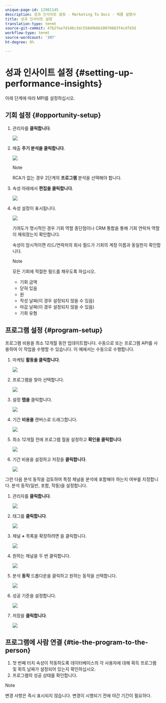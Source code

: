 ```yaml
---
unique-page-id: 12981145
description: 성과 인사이트 설정 - Marketing To Docs - 제품 설명서
title: 성과 인사이트 설정
translation-type: tm+mt
source-git-commit: 47b2fee7d146c3dc558d4bbb10070683f4cdfd3d
workflow-type: tm+mt
source-wordcount: '307'
ht-degree: 0%

---
```



# 성과 인사이트 설정 {#setting-up-performance-insights}

아래 단계에 따라 MPI를 설정하십시오.

## 기회 설정 {#opportunity-setup}

1. 관리자를 **클릭합니다**.

   ![](assets/admin.png)

1. 매출 **주기 분석을 클릭합니다**.

   ![](assets/two-2.png)

   >[!NOTE]
   >
   >RCA가 없는 경우 2단계의 **프로그램** 분석을 선택해야 합니다.

1. 속성 아래에서 **편집을 클릭합니다**.

   ![](assets/three-1.png)

1. 속성 설정이 표시됩니다.

   ![](assets/four-2.png)

   기여도가 명시적인 경우 기회 역할 종단점이나 CRM 통합을 통해 기회 연락처 역할이 채워졌는지 확인합니다.

   속성이 암시적이면 리드/연락처의 회사 필드가 기회의 계정 이름과 동일한지 확인합니다.

   >[!NOTE]
   >
   >모든 기회에 적절한 필드를 채우도록 하십시오.
   >
   >    
   >    
   >    * 기회 금액
   >    * 닫혀 있음
   >    * 원
   >    * 작성 날짜(이 경우 설정되지 않을 수 있음)
   >    * 마감 날짜(이 경우 설정되지 않을 수 있음)
   >    * 기회 유형


## 프로그램 설정 {#program-setup}

프로그램 비용을 최소 12개월 동안 업데이트합니다. 수동으로 또는 프로그램 API를 사용하여 이 작업을 수행할 수 있습니다. 이 예에서는 수동으로 수행합니다.

1. 마케팅 **활동을 클릭합니다**.

   ![](assets/ma.png)

1. 프로그램을 찾아 선택합니다.

   ![](assets/select-program.png)

1. 설정 **탭을** 클릭합니다.

   ![](assets/setup-tab.png)

1. 기간 **비용을** 캔버스로 드래그합니다.

   ![](assets/period-cost.png)

1. 최소 12개월 전에 프로그램 월을 설정하고 **확인을 클릭합니다**.

   ![](assets/set-period.png)

1. 기간 비용을 설정하고 저장을 **클릭합니다**.

   ![](assets/set-cost.png)

그런 다음 분석 동작을 검토하여 특정 채널을 분석에 포함해야 하는지 여부를 지정합니다. 분석 동작(일반, 포함, 작동)을 설정합니다.

1. 관리자를 **클릭합니다**.

   ![](assets/admin.png)

1. 태그를 **클릭합니다**.

   ![](assets/tags.png)

1. 채널 **+** 목록을 확장하려면 을 클릭합니다.

   ![](assets/channel.png)

1. 원하는 채널을 두 번 클릭합니다.

   ![](assets/channel-click.png)

1. 분석 **동작** 드롭다운을 클릭하고 원하는 동작을 선택합니다.

   ![](assets/edit-channel.png)

1. 성공 기준을 설정합니다.

   ![](assets/success.png)

1. 저장을 **클릭합니다**.

   ![](assets/save.png)

## 프로그램에 사람 연결 {#tie-the-program-to-the-person}

1. 첫 번째 터치 속성이 작동하도록 데이터베이스의 각 사용자에 대해 획득 프로그램 및 획득 날짜가 설정되어 있는지 확인하십시오.
1. 프로그램의 성공 상태를 확인합니다.

>[!NOTE]
>
>변경 사항은 즉시 표시되지 않습니다. 변경이 시행되기 전에 야간 기간이 필요하다.


